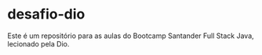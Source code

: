 # desafio-dio

Este é um repositório para as aulas do Bootcamp Santander Full Stack Java, lecionado pela Dio.
